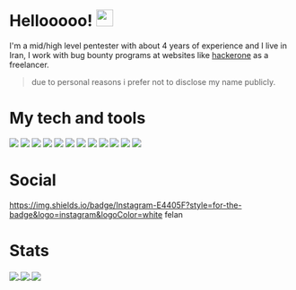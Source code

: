 # Hellooooo! <img src="https://raw.githubusercontent.com/MartinHeinz/MartinHeinz/master/wave.gif" width="30px">

I'm a mid/high level pentester with about 4 years of experience and I live in Iran, I work with bug bounty programs at websites like [hackerone](hackeone.com) as a freelancer. 
>due to personal reasons i prefer not to disclose my name publicly.

# My tech and tools
![](https://img.shields.io/badge/code-Python-informational?style=flat-square&logo=<LOGO_NAME>&logoColor=white&color=2bbc8a) ![](https://img.shields.io/badge/code-Rust-informational?style=flat-square&logo=<LOGO_NAME>&logoColor=white&color=2bbc8a) ![](https://img.shields.io/badge/code-C++-informational?style=flat-square&logo=<LOGO_NAME>&logoColor=white&color=2bbc8a) ![](https://img.shields.io/badge/code-C-informational?style=flat-square&logo=<LOGO_NAME>&logoColor=white&color=2bbc8a) ![](https://img.shields.io/badge/code-Ruby-informational?style=flat-square&logo=<LOGO_NAME>&logoColor=white&color=2bbc8a) ![](https://img.shields.io/badge/code-Bash-informational?style=flat-square&logo=<LOGO_NAME>&logoColor=white&color=2bbc8a)
![](https://img.shields.io/badge/tech-Linux-informational?style=flat-square&logo=<LOGO_NAME>&logoColor=white&color=critical) ![](https://img.shields.io/badge/tech-Vim-informational?style=flat-square&logo=<LOGO_NAME>&logoColor=white&color=critical) ![](https://img.shields.io/badge/tech-Git-informational?style=flat-square&logo=<LOGO_NAME>&logoColor=white&color=critical) ![](https://img.shields.io/badge/tech-Make-informational?style=flat-square&logo=<LOGO_NAME>&logoColor=white&color=critical) ![](https://img.shields.io/badge/tech-Nmap-informational?style=flat-square&logo=<LOGO_NAME>&logoColor=white&color=critical) ![](https://img.shields.io/badge/tech-Metasploit-informational?style=flat-square&logo=<LOGO_NAME>&logoColor=white&color=critical)
# Social 
https://img.shields.io/badge/Instagram-E4405F?style=for-the-badge&logo=instagram&logoColor=white felan
# Stats
<a href="https://github.com/disheartenedethereal">
  <img align="center" src="https://github-readme-stats.vercel.app/api/top-langs/?username=disheartenedethereal") 
"/>
</a>
<a href="https://github.com/disheartenedethereal">
  <img align="center" src="https://github-readme-stats.vercel.app/api?username=disheartenedethereal&show_icons=true&theme=vue"/>
</a>
<a href="https://github.com/disheartenedethereal">
  <img align="center" src="https://github-readme-stats.vercel.app/api/wakatime?username=dethereal"/>
</a>








